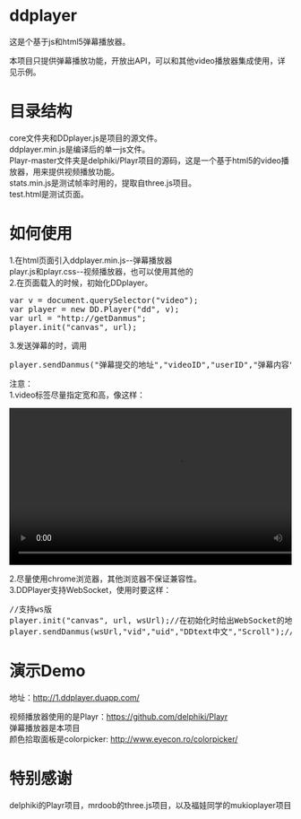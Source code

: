 ddplayer
========

这是个基于js和html5弹幕播放器。

本项目只提供弹幕播放功能，开放出API，可以和其他video播放器集成使用，详见示例。



目录结构
=========
core文件夹和DDplayer.js是项目的源文件。<br>
ddplayer.min.js是编译后的单一js文件。<br>
Playr-master文件夹是delphiki/Playr项目的源码，这是一个基于html5的video播放器，用来提供视频播放功能。<br>
stats.min.js是测试帧率时用的，提取自three.js项目。<br>
test.html是测试页面。<br>



如何使用
=========
1.在html页面引入ddplayer.min.js--弹幕播放器<br>
playr.js和playr.css--视频播放器，也可以使用其他的<br>
2.在页面载入的时候，初始化DDplayer。<br>
<pre>
var v = document.querySelector("video");
var player = new DD.Player("dd", v);
var url = "http://getDanmus";
player.init("canvas", url);
</pre>
3.发送弹幕的时，调用<br>
<pre>
player.sendDanmus("弹幕提交的地址","videoID","userID","弹幕内容","Scroll","Red");
</pre>

注意：<br>
1.video标签尽量指定宽和高，像这样：<br>
<pre>
<video id="dd" class="playr_video" width="600" height="280">
	<source src="http://bcs.duapp.com/ddplayer/video%2Ftest.mp4" type="video/mp4"></source>
</video>
</pre>
2.尽量使用chrome浏览器，其他浏览器不保证兼容性。<br>
3.DDPlayer支持WebSocket，使用时要这样：<br>
<pre>
//支持ws版
player.init("canvas", url, wsUrl);//在初始化时给出WebSocket的地址
player.sendDanmus(wsUrl,"vid","uid","DDtext中文","Scroll");//并且发送弹幕的地址必须是初始化时的wsUrl
</pre>




演示Demo
========
地址：http://1.ddplayer.duapp.com/  <br>

视频播放器使用的是Playr：https://github.com/delphiki/Playr <br>
弹幕播放器是本项目<br>
颜色拾取面板是colorpicker: http://www.eyecon.ro/colorpicker/ <br>



特别感谢
========
delphiki的Playr项目，mrdoob的three.js项目，以及福娃同学的mukioplayer项目


